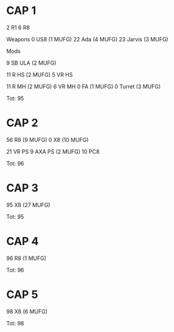 # CAP 1

2 R1
6 R8

Weapons
0 US8 (1 MUFG)
22 Ada (4 MUFG)
23 Jarvis (3 MUFG)

Mods

9 SB ULA (2 MUFG)

11 R HS (2 MUFG)
5 VR HS

11 R MH (2 MUFG)
6 VR MH
0 FA (1 MUFG)
0 Turret (3 MUFG)

Tot: 95

# CAP 2

56 R8 (9 MUFG)
0 X8 (10 MUFG)

21 VR PS
9 AXA PS (2 MUFG)
10 PC8

Tot: 96

# CAP 3

95 X8 (27 MUFG)

Tot: 95

# CAP 4
96 R8 (1 MUFG)

Tot: 96

# CAP 5
98 X8 (6 MUFG)

Tot: 98

